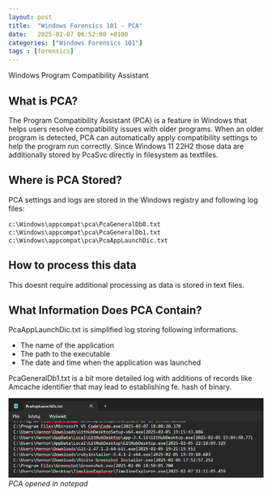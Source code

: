 ```yaml
---
layout: post
title:  "Windows Forensics 101 - PCA"
date:   2025-02-07 06:52:00 +0100
categories: ["Windows Forensics 101"]
tags : [forensics]
---
```


Windows Program Compatibility Assistant

## What is PCA?

The Program Compatibility Assistant (PCA) is a feature in Windows that helps users resolve compatibility issues with older programs. When an older program is detected, PCA can automatically apply compatibility settings to help the program run correctly. Since Windows 11 22H2 those data are additionally stored by PcaSvc directly in filesystem as textfiles. 

## Where is PCA Stored?

PCA settings and logs are stored in the Windows registry and following log files:

```
c:\Windows\appcompat\pca\PcaGeneralDb0.txt 
c:\Windows\appcompat\pca\PcaGeneralDb1.txt
c:\Windows\appcompat\pca\PcaAppLaunchDic.txt
```
## How to process this data 

This doesnt require additional processing as data is stored in text files. 

## What Information Does PCA Contain?

PcaAppLaunchDic.txt is simplified log storing following informations.
- The name of the application
- The path to the executable
- The date and time when the application was launched


PcaGeneralDb1.txt is a bit more detailed log with additions of records like Amcache identifier that may lead to establishing fe. hash of binary. 

![img-description](/assets/img/windows-pca-notepad.png)
_PCA opened in notepad_

